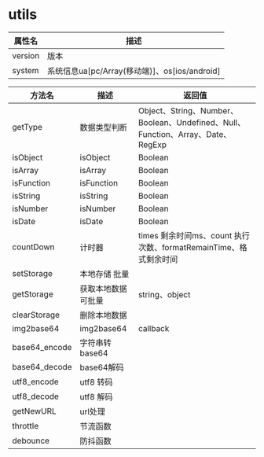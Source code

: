 # utils

属性名						|	描述 						
----------------------------|-----------------------------
version                     |   版本				
system	                    |   系统信息ua[pc/Array(移动端)]、os[ios/android]						



方法名						|	描述 						|	返回值
----------------------------|-------------------------------|-----------------
getType                     |   数据类型判断				|	Object、String、Number、Boolean、Undefined、Null、Function、Array、Date、RegExp
isObject                    |   isObject 					|	Boolean
isArray                     |   isArray  					|	Boolean
isFunction                  |   isFunction  				|	Boolean
isString                    |   isString  					|	Boolean
isNumber                    |   isNumber  					|	Boolean
isDate                      |   isDate  					|	Boolean
countDown                   |   计时器						| 	times 剩余时间ms、count 执行次数、formatRemainTime、格式剩余时间
setStorage                  |   本地存储 批量				| 
getStorage                  |   获取本地数据 可批量			| 	string、object
clearStorage                |   删除本地数据				| 
img2base64                  |   img2base64					|	callback
base64_encode               |   字符串转base64				|
base64_decode               |   base64解码					|
utf8_encode                 |   utf8 转码					|
utf8_decode                 |   utf8 解码					|	
getNewURL                   |   url处理 					|
throttle                    |   节流函数					|
debounce                    |   防抖函数					|
